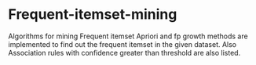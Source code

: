 # Frequent-itemset-mining
Algorithms for mining Frequent itemset
Apriori and fp growth methods are implemented to find out the frequent itemset in the given dataset.
Also Association rules with confidence greater than threshold are also listed.
